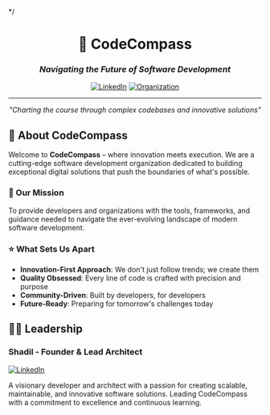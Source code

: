 
*/
<div align="center">

# 🧭 CodeCompass
### *Navigating the Future of Software Development*

[![LinkedIn](https://img.shields.io/badge/Connect-Shadil-blue?style=for-the-badge&logo=linkedin&logoColor=white)](https://linkedin.com/in/shadil)
[![Organization](https://img.shields.io/badge/Founded-2024-green?style=for-the-badge&logo=github&logoColor=white)](https://github.com/CodeCompasss)

---

*"Charting the course through complex codebases and innovative solutions"*

</div>

## 🚀 About CodeCompass

Welcome to **CodeCompass** – where innovation meets execution. We are a cutting-edge software development organization dedicated to building exceptional digital solutions that push the boundaries of what's possible.

### 🎯 Our Mission
To provide developers and organizations with the tools, frameworks, and guidance needed to navigate the ever-evolving landscape of modern software development.

### ⭐ What Sets Us Apart
- **Innovation-First Approach**: We don't just follow trends; we create them
- **Quality Obsessed**: Every line of code is crafted with precision and purpose
- **Community-Driven**: Built by developers, for developers
- **Future-Ready**: Preparing for tomorrow's challenges today

## 👨‍💻 Leadership

### Shadil - Founder & Lead Architect
[![LinkedIn](https://img.shields.io/badge/LinkedIn-Shadil-0077B5?style=flat-square&logo=linkedin&logoColor=white)](https://linkedin.com/in/shadil)

A visionary developer and architect with a passion for creating scalable, maintainable, and innovative software solutions. Leading CodeCompass with a commitment to excellence and continuous learning.
<!--

## 🛠️ Technology Stack

<div align="center">

### Languages & Frameworks
![JavaScript](https://img.shields.io/badge/JavaScript-F7DF1E?style=for-the-badge&logo=javascript&logoColor=black)
![TypeScript](https://img.shields.io/badge/TypeScript-007ACC?style=for-the-badge&logo=typescript&logoColor=white)
![Python](https://img.shields.io/badge/Python-3776AB?style=for-the-badge&logo=python&logoColor=white)
![React](https://img.shields.io/badge/React-20232A?style=for-the-badge&logo=react&logoColor=61DAFB)
![Node.js](https://img.shields.io/badge/Node.js-43853D?style=for-the-badge&logo=node.js&logoColor=white)
![Next.js](https://img.shields.io/badge/Next.js-000000?style=for-the-badge&logo=next.js&logoColor=white)

### Cloud & DevOps
![AWS](https://img.shields.io/badge/AWS-232F3E?style=for-the-badge&logo=amazon-aws&logoColor=white)
![Docker](https://img.shields.io/badge/Docker-2496ED?style=for-the-badge&logo=docker&logoColor=white)
![Kubernetes](https://img.shields.io/badge/Kubernetes-326CE5?style=for-the-badge&logo=kubernetes&logoColor=white)
![GitHub Actions](https://img.shields.io/badge/GitHub_Actions-2088FF?style=for-the-badge&logo=github-actions&logoColor=white)

### Databases & Tools
![PostgreSQL](https://img.shields.io/badge/PostgreSQL-316192?style=for-the-badge&logo=postgresql&logoColor=white)
![MongoDB](https://img.shields.io/badge/MongoDB-4EA94B?style=for-the-badge&logo=mongodb&logoColor=white)
![Redis](https://img.shields.io/badge/Redis-DC382D?style=for-the-badge&logo=redis&logoColor=white)
![Git](https://img.shields.io/badge/Git-F05032?style=for-the-badge&logo=git&logoColor=white)

</div>

## 📊 Our Impact

<div align="center">

| Metric | Achievement |
|--------|-------------|
| 🔥 **Active Projects** | 15+ Open Source |
| 👥 **Community Members** | 1,000+ Developers |
| ⭐ **GitHub Stars** | 5,000+ Combined |
| 🌍 **Global Reach** | 25+ Countries |
| 📈 **Code Quality** | 95%+ Test Coverage |

</div>

## 🌟 Featured Projects

### 🔧 Developer Tools
- **CodeCompass CLI** - Next-generation development toolkit
- **Smart Linters** - AI-powered code quality tools
- **Framework Templates** - Production-ready project scaffolds

### 🚀 Web Applications
- **Dashboard Pro** - Advanced analytics platform
- **API Gateway** - Microservices orchestration
- **Auth Service** - Secure authentication solutions

### 📚 Educational Resources
- **Coding Bootcamp** - Comprehensive learning paths
- **Best Practices Guide** - Industry standards documentation
- **Tutorial Series** - Step-by-step development guides

## 🤝 Contributing

We believe in the power of collaboration! Here's how you can join our journey:

### 🎯 Ways to Contribute
- 🐛 **Bug Reports**: Help us improve by reporting issues
- 💡 **Feature Requests**: Share your innovative ideas
- 🔧 **Code Contributions**: Submit pull requests
- 📖 **Documentation**: Improve our guides and tutorials
- 🌟 **Community Support**: Help fellow developers

### 📋 Getting Started
1. **Fork** the repository you're interested in
2. **Create** a feature branch (`git checkout -b feature/amazing-feature`)
3. **Commit** your changes (`git commit -m 'Add some amazing feature'`)
4. **Push** to the branch (`git push origin feature/amazing-feature`)
5. **Open** a Pull Request



## 🔗 Connect With Us

<div align="center">

### 📱 Social Links
[![LinkedIn](https://img.shields.io/badge/LinkedIn-0077B5?style=for-the-badge&logo=linkedin&logoColor=white)](https://linkedin.com/in/shadil)
[![GitHub](https://img.shields.io/badge/GitHub-100000?style=for-the-badge&logo=github&logoColor=white)](https://github.com/CodeCompasss)
[![Twitter](https://img.shields.io/badge/Twitter-1DA1F2?style=for-the-badge&logo=twitter&logoColor=white)](https://twitter.com/codecompasss)
[![Discord](https://img.shields.io/badge/Discord-7289DA?style=for-the-badge&logo=discord&logoColor=white)](https://discord.gg/codecompass)

### 📧 Contact Information
- **Email**: hello@codecompass.dev
- **Website**: [www.codecompass.dev](https://codecompass.dev)
- **Support**: support@codecompass.dev

</div>

---

<div align="center">

### 💝 Support Our Mission

If you find our work valuable, consider:
- ⭐ **Starring** our repositories
- 🔄 **Sharing** with your network
- 💬 **Engaging** with our community
- 🚀 **Contributing** to our projects

**Made with ❤️ by the CodeCompass Team**

*"Every great journey begins with a single step. Let CodeCompass guide yours."*

</div>
